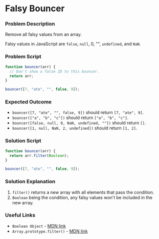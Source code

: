 # Falsy Bouncer

### Problem Description

Remove all falsy values from an array.

Falsy values in JavaScript are `false`, `null`, 0, "", `undefined`, and `NaN`.

### Problem Script

```javascript
function bouncer(arr) {
  // Don't show a false ID to this bouncer.
  return arr;
}

bouncer([7, "ate", "", false, 9]);
```

### Expected Outcome

* `bouncer([7, "ate", "", false, 9])` should return `[7, "ate", 9]`.
* `bouncer(["a", "b", "c"])` should return `["a", "b", "c"]`.
* `bouncer([false, null, 0, NaN, undefined, ""])` should return `[]`.
* `bouncer([1, null, NaN, 2, undefined])` should return `[1, 2]`.

### Solution Script

```javascript
function bouncer(arr) {
  return arr.filter(Boolean);
}

bouncer([7, "ate", "", false, 9]);
```

### Solution Explanation

1. `filter()` returns a new array with all elements that pass the condition.
2. `Boolean` being the condition, any falsy values won't be included in the new array.

### Useful Links

* `Boolean Object` - [MDN link](https://developer.mozilla.org/en-US/docs/Web/JavaScript/Reference/Global_Objects/Boolean)
* `Array.prototype.filter()` - [MDN link](https://developer.mozilla.org/en-US/docs/Web/JavaScript/Reference/Global_Objects/Array/filter?v=example)
